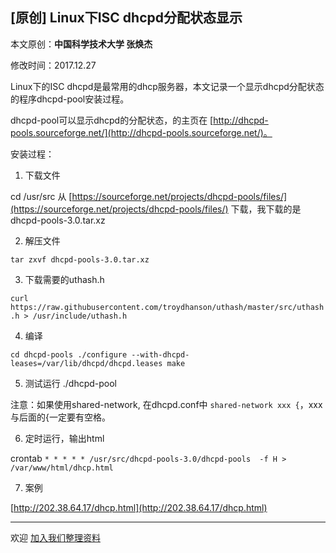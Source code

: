 ## [原创] Linux下ISC dhcpd分配状态显示

本文原创：**中国科学技术大学 张焕杰**

修改时间：2017.12.27

Linux下的ISC dhcpd是最常用的dhcp服务器，本文记录一个显示dhcpd分配状态的程序dhcpd-pool安装过程。

dhcpd-pool可以显示dhcpd的分配状态，的主页在 [http://dhcpd-pools.sourceforge.net/](http://dhcpd-pools.sourceforge.net/)。

安装过程：

1. 下载文件

cd /usr/src
从 [https://sourceforge.net/projects/dhcpd-pools/files/](https://sourceforge.net/projects/dhcpd-pools/files/) 下载，我下载的是 dhcpd-pools-3.0.tar.xz 

2. 解压文件

`tar zxvf dhcpd-pools-3.0.tar.xz`

3. 下载需要的uthash.h 

`curl https://raw.githubusercontent.com/troydhanson/uthash/master/src/uthash.h > /usr/include/uthash.h`

4. 编译

`
cd dhcpd-pools
./configure --with-dhcpd-leases=/var/lib/dhcpd/dhcpd.leases
make
`

5. 测试运行
./dhcpd-pool

注意：如果使用shared-network, 在dhcpd.conf中 `shared-network xxx {`，xxx与后面的{一定要有空格。

6. 定时运行，输出html

crontab
`* * * * * /usr/src/dhcpd-pools-3.0/dhcpd-pools  -f H > /var/www/html/dhcp.html`

7. 案例

[http://202.38.64.17/dhcp.html](http://202.38.64.17/dhcp.html)


***
欢迎 [加入我们整理资料](https://github.com/bg6cq/ITTS)
